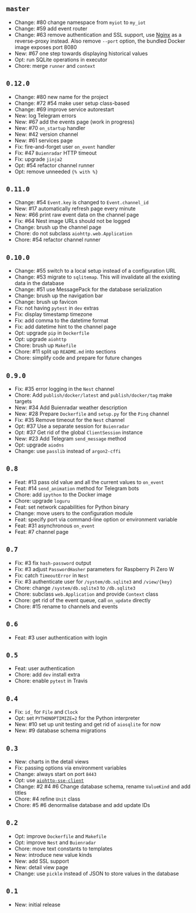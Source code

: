 ## `master`

- Change: #80 change namespace from `myiot` to `my_iot`
- Change: #59 add event router
- Change: #63 remove authentication and SSL support, use [Nginx](https://nginx.org/) as a reverse-proxy instead. Also remove `--port` option, the bundled Docker image exposes port 8080
- New: #67 one step towards displaying historical values
- Opt: run SQLite operations in executor
- Chore: merge `runner` and `context`

## `0.12.0`

- Change: #80 new name for the project
- Change: #72 #54 make user setup class-based
- Change: #69 improve service autorestart
- New: log Telegram errors
- New: #67 add the events page (work in progress)
- New: #70 `on_startup` handler
- New: #42 version channel
- New: #61 services page
- Fix: fire-and-forget user `on_event` handler
- Fix: #47 `Buienradar` HTTP timeout
- Fix: upgrade `jinja2`
- Opt: #54 refactor channel runner
- Opt: remove unneeded `{% with %}`

## `0.11.0`

- Change: #54 `Event.key` is changed to `Event.channel_id`
- New: #17 automatically refresh page every minute
- New: #66 print raw event data on the channel page
- Fix: #64 Nest image URLs should not be logged
- Change: brush up the channel page
- Chore: do not subclass `aiohttp.web.Application`
- Chore: #54 refactor channel runner

## `0.10.0`

- Change: #55 switch to a local setup instead of a configuration URL
- Change: #53 migrate to `sqlitemap`. This will invalidate all the existing data in the database
- Change: #51 use MessagePack for the database serialization
- Change: brush up the navigation bar
- Change: brush up favicon
- Fix: not having `pytest` in `dev` extras
- Fix: display timestamp timezone
- Fix: add comma to the datetime format
- Fix: add datetime hint to the channel page
- Opt: upgrade `pip` in `Dockerfile`
- Opt: upgrade `aiohttp`
- Chore: brush up `Makefile`
- Chore: #11 split up `README.md` into sections
- Chore: simplify code and prepare for future changes

## `0.9.0`

- Fix: #35 error logging in the `Nest` channel
- Chore: Add `publish/docker/latest` and `publish/docker/tag` make targets
- New: #34 Add Buienradar weather description
- New: #28 Prepare `Dockerfile` and `setup.py` for the `Ping` channel
- Fix: #35 Remove timeout for the `Nest` channel
- Opt: #37 Use a separate session for `Buienradar`
- Opt: #37 Get rid of the global `ClientSession` instance
- New: #23 Add Telegram `send_message` method
- Opt: upgrade `aiodns`
- Change: use `passlib` instead of `argon2-cffi`

## `0.8`

- Feat: #13 pass old value and all the current values to `on_event`
- Feat: #14 `send_animation` method for Telegram bots
- Chore: add `ipython` to the Docker image
- Chore: upgrade `loguru`
- Feat: set network capabilities for Python binary
- Change: move users to the configuration module
- Feat: specify port via command-line option or environment variable
- Feat: #31 asynchronous `on_event`
- Feat: #7 channel page

## `0.7`

- Fix: #3 fix `hash-password` output
- Fix: #3 adjust `PasswordHasher` parameters for Raspberry Pi Zero W
- Fix: catch `TimeoutError` in `Nest`
- Fix: #3 authenticate user for `/system/db.sqlite3` and `/view/{key}`
- Chore: change `/system/db.sqlite3` to `/db.sqlite3`
- Chore: subclass `web.Application` and provide `Context` class
- Chore: get rid of the event queue, call `on_update` directly
- Chore: #15 rename to channels and events

## `0.6`

- Feat: #3 user authentication with login

## `0.5`

- Feat: user authentication
- Chore: add `dev` install extra
- Chore: enable `pytest` in Travis

## `0.4`

- Fix: `id_` for `File` and `Clock`
- Opt: set `PYTHONOPTIMIZE=2` for the Python interpreter
- New: #10 set up unit testing and get rid of `aiosqlite` for now
- New: #9 database schema migrations

## `0.3`

- New: charts in the detail views
- Fix: passing options via environment variables
- Change: always start on port `8443`
- Opt: use [`aiohttp-sse-client`](https://pypi.org/project/aiohttp-sse-client/)
- Change: #2 #4 #6 Change database schema, rename `ValueKind` and add titles
- Chore: #4 refine `Unit` class
- Chore: #5 #6 denormalise database and add update IDs

## `0.2`

- Opt: improve `Dockerfile` and `Makefile`
- Opt: improve `Nest` and `Buienradar`
- Chore: move text constants to templates
- New: introduce new value kinds
- New: add SSL support
- New: detail view page
- Change: use `pickle` instead of JSON to store values in the database

## `0.1`

- New: initial release
